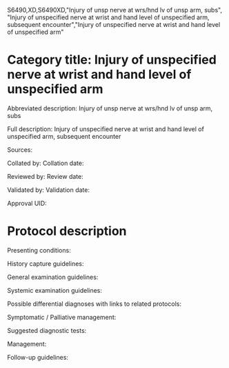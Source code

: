 S6490,XD,S6490XD,"Injury of unsp nerve at wrs/hnd lv of unsp arm, subs", "Injury of unspecified nerve at wrist and hand level of unspecified arm, subsequent encounter","Injury of unspecified nerve at wrist and hand level of unspecified arm"
# Category title: Injury of unspecified nerve at wrist and hand level of unspecified arm

Abbreviated description: Injury of unsp nerve at wrs/hnd lv of unsp arm, subs

Full description: Injury of unspecified nerve at wrist and hand level of unspecified arm, subsequent encounter

Sources:

Collated by:
Collation date:

Reviewed by:
Review date:

Validated by:
Validation date:

Approval UID:

# Protocol description

Presenting conditions:

History capture guidelines:

General examination guidelines:

Systemic examination guidelines:

Possible differential diagnoses with links to related protocols:

Symptomatic / Palliative management:

Suggested diagnostic tests:

Management:

Follow-up guidelines:
